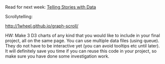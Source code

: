 

Read for next week: [Telling Stories with Data](http://vis.stanford.edu/files/2010-Narrative-InfoVis.pdf)

Scrollytelling:

http://1wheel.github.io/graph-scroll/

HW:
Make 3 D3 charts of any kind that you would like to include in your final project, all on the same page.  You can use multiple data files (using queue).  They do not have to be interactive yet (you can avoid tooltips etc until later).  It will definitely save you time if you can reuse this code in your project, so make sure you have done some investigation work.